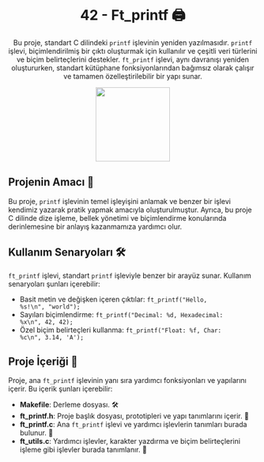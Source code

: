 <!-- Proje İlişkin Başlık -->
<h1 align="center">42 - Ft_printf 🖨️</h1>

<!-- Proje Açıklaması -->
<p align="center">
Bu proje, standart C dilindeki <code>printf</code> işlevinin yeniden yazılmasıdır. <code>printf</code> işlevi, biçimlendirilmiş bir çıktı oluşturmak için kullanılır ve çeşitli veri türlerini ve biçim belirteçlerini destekler. <code>ft_printf</code> işlevi, aynı davranışı yeniden oluştururken, standart kütüphane fonksiyonlarından bağımsız olarak çalışır ve tamamen özelleştirilebilir bir yapı sunar.
</p>

<!-- Proje Logosu veya Görseli -->
<p align="center">
  <a target="blank"><img src="https://camo.githubusercontent.com/7d01b95dd537b7343a2b637b25a9bb8aabb6da6de60cd29e8e17d5653be90b5f/68747470733a2f2f692e68697a6c69726573696d2e636f6d2f667977307231322e706e67" height="150" width="150" /></a>
</p>

## Projenin Amacı 🎯

Bu proje, <code>printf</code> işlevinin temel işleyişini anlamak ve benzer bir işlevi kendimiz yazarak pratik yapmak amacıyla oluşturulmuştur. Ayrıca, bu proje C dilinde dize işleme, bellek yönetimi ve biçimlendirme konularında derinlemesine bir anlayış kazanmamıza yardımcı olur.

## Kullanım Senaryoları 🛠️

<code>ft_printf</code> işlevi, standart <code>printf</code> işleviyle benzer bir arayüz sunar. Kullanım senaryoları şunları içerebilir:

- Basit metin ve değişken içeren çıktılar: <code>ft_printf("Hello, %s!\n", "world");</code>
- Sayıları biçimlendirme: <code>ft_printf("Decimal: %d, Hexadecimal: %x\n", 42, 42);</code>
- Özel biçim belirteçleri kullanma: <code>ft_printf("Float: %f, Char: %c\n", 3.14, 'A');</code>

## Proje İçeriği 📂

Proje, ana <code>ft_printf</code> işlevinin yanı sıra yardımcı fonksiyonları ve yapılarını içerir. Bu içerik şunları içerebilir:

- **Makefile**: Derleme dosyası. 🛠️
- **ft_printf.h**: Proje başlık dosyası, prototipleri ve yapı tanımlarını içerir. 📜
- **ft_printf.c**: Ana <code>ft_printf</code> işlevi ve yardımcı işlevlerin tanımları burada bulunur. 🔧
- **ft_utils.c**: Yardımcı işlevler, karakter yazdırma ve biçim belirteçlerini işleme gibi işlevler burada tanımlanır. 🧩
